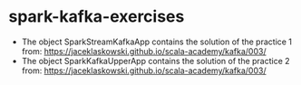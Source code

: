 # spark-kafka-exercises

* The object SparkStreamKafkaApp contains the solution of the practice 1 from: <https://jaceklaskowski.github.io/scala-academy/kafka/003/>
* The object SparkKafkaUpperApp contains the solution of the practice 2 from: <https://jaceklaskowski.github.io/scala-academy/kafka/003/>